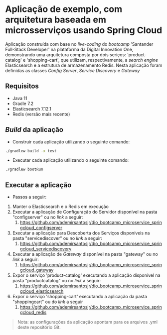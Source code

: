 # Aplicação de exemplo, com arquitetura baseada em microsserviços usando Spring Cloud

Aplicação construída com base no _live-coding_ do _bootcamp_ 'Santander Full-Stack Developer' na plataforma da Digital Innovation One, demonstrando uma arquitetura composta por dois seriços: 'product-catalog' e 'shopping-cart', que utilizam, respectivamente, a _search engine_ Elasticsearch e a estrutura de armazenamento Redis. Nesta aplicação foram definidas as classes _Config Server_, _Service Discovery_ e _Gateway_  

## Requisitos

* Java 11
* Gradle 7.2
* Elasticsearch 7.12.1
* Redis (versão mais recente)

## _Build_ da aplicação

* Construir cada aplicação utilizando o seguinte comando:

```bash
./gradlew build -x test
```

* Executar cada aplicação utilizando o seguinte comando:

```bash
./gradlew bootRun
```

## Executar a aplicação

* Passos a seguir:

1. Manter o Elasticsearch e o Redis em execução
2. Executar a aplicação de Configuração do Servidor disponível na pasta "configserver" ou no _link_ a seguir:
   1. https://github.com/ademirsantosjr/dio_bootcamp_microservice_springcloud_configserver
3. Executar a aplicação para Descoberta dos Serviços disponíveis na pasta "servicediscover" ou no _link_ a seguir:
   1. https://github.com/ademirsantosjr/dio_bootcamp_microservice_springcloud_servicediscovery
4. Executar a aplicação de _Gateway_ disponível na pasta "gateway" ou no _link_ a seguir:
   1. https://github.com/ademirsantosjr/dio_bootcamp_microservice_springcloud_gateway
5. Expor o serviço 'product-catalog' executando a aplicação disponível na pasta "productcatalog" ou no _link_ a seguir:
   1. https://github.com/ademirsantosjr/dio_bootcamp_microservice_springcloud_elasticsearch
6. Expor o serviço 'shopping-cart' executando a aplicação da pasta "shoppingcart" ou do _link_ a seguir
   1. https://github.com/ademirsantosjr/dio_bootcamp_microservice_springcloud_redis

> Nota: as configurações da aplicação apontam para os arquivos .yml deste repositório Git.
